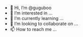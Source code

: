 - 👋 Hi, I’m @guguboo
- 👀 I’m interested in ...
- 🌱 I’m currently learning ...
- 💞️ I’m looking to collaborate on ...
- 📫 How to reach me ...

<!---
guguboo/guguboo is a ✨ special ✨ repository because its `README.md` (this file) appears on your GitHub profile.
You can click the Preview link to take a look at your changes.
--->
